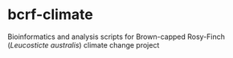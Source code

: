 # bcrf-climate
Bioinformatics and analysis scripts for Brown-capped Rosy-Finch (*Leucosticte australis*) climate change project
